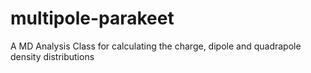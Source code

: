 # multipole-parakeet
A MD Analysis Class for calculating the charge, dipole and quadrapole density distributions
